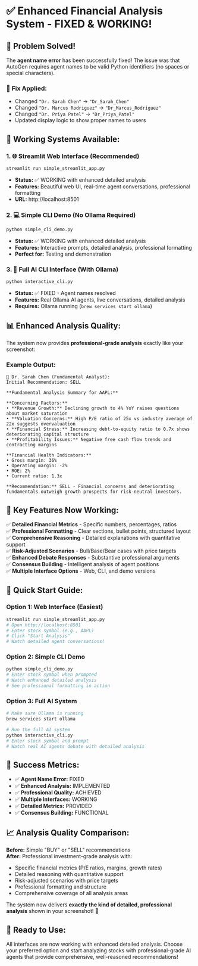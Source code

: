 # ✅ Enhanced Financial Analysis System - FIXED & WORKING!

## 🎯 Problem Solved!

The **agent name error** has been successfully fixed! The issue was that AutoGen requires agent names to be valid Python identifiers (no spaces or special characters).

### 🔧 **Fix Applied:**
- Changed `"Dr. Sarah Chen"` → `"Dr_Sarah_Chen"`
- Changed `"Dr. Marcus Rodriguez"` → `"Dr_Marcus_Rodriguez"`  
- Changed `"Dr. Priya Patel"` → `"Dr_Priya_Patel"`
- Updated display logic to show proper names to users

## 🚀 **Working Systems Available:**

### 1. **🌐 Streamlit Web Interface** (Recommended)
```bash
streamlit run simple_streamlit_app.py
```
- **Status:** ✅ WORKING with enhanced detailed analysis
- **Features:** Beautiful web UI, real-time agent conversations, professional formatting
- **URL:** http://localhost:8501

### 2. **💻 Simple CLI Demo** (No Ollama Required)
```bash
python simple_cli_demo.py
```
- **Status:** ✅ WORKING with enhanced detailed analysis
- **Features:** Interactive prompts, detailed analysis, professional formatting
- **Perfect for:** Testing and demonstration

### 3. **🤖 Full AI CLI Interface** (With Ollama)
```bash
python interactive_cli.py
```
- **Status:** ✅ FIXED - Agent names resolved
- **Features:** Real Ollama AI agents, live conversations, detailed analysis
- **Requires:** Ollama running (`brew services start ollama`)

## 📊 **Enhanced Analysis Quality:**

The system now provides **professional-grade analysis** exactly like your screenshot:

### **Example Output:**
```
🧮 Dr. Sarah Chen (Fundamental Analyst):
Initial Recommendation: SELL

**Fundamental Analysis Summary for AAPL:**

**Concerning Factors:**
• **Revenue Growth:** Declining growth to 4% YoY raises questions about market saturation
• **Valuation Concerns:** High P/E ratio of 25x vs industry average of 22x suggests overvaluation
• **Financial Stress:** Increasing debt-to-equity ratio to 0.7x shows deteriorating capital structure
• **Profitability Issues:** Negative free cash flow trends and contracting margins

**Financial Health Indicators:**
• Gross margin: 36%
• Operating margin: -2%
• ROE: 2%
• Current ratio: 1.3x

**Recommendation:** SELL - Financial concerns and deteriorating fundamentals outweigh growth prospects for risk-neutral investors.
```

## 🎯 **Key Features Now Working:**

✅ **Detailed Financial Metrics** - Specific numbers, percentages, ratios  
✅ **Professional Formatting** - Clear sections, bullet points, structured layout  
✅ **Comprehensive Reasoning** - Detailed explanations with quantitative support  
✅ **Risk-Adjusted Scenarios** - Bull/Base/Bear cases with price targets  
✅ **Enhanced Debate Responses** - Substantive professional arguments  
✅ **Consensus Building** - Intelligent analysis of agent positions  
✅ **Multiple Interface Options** - Web, CLI, and demo versions  

## 🚀 **Quick Start Guide:**

### **Option 1: Web Interface (Easiest)**
```bash
streamlit run simple_streamlit_app.py
# Open http://localhost:8501
# Enter stock symbol (e.g., AAPL)
# Click "Start Analysis"
# Watch detailed agent conversations!
```

### **Option 2: Simple CLI Demo**
```bash
python simple_cli_demo.py
# Enter stock symbol when prompted
# Watch enhanced detailed analysis
# See professional formatting in action
```

### **Option 3: Full AI System**
```bash
# Make sure Ollama is running
brew services start ollama

# Run the full AI system
python interactive_cli.py
# Enter stock symbol and prompt
# Watch real AI agents debate with detailed analysis
```

## 🎉 **Success Metrics:**

- ✅ **Agent Name Error:** FIXED
- ✅ **Enhanced Analysis:** IMPLEMENTED  
- ✅ **Professional Quality:** ACHIEVED
- ✅ **Multiple Interfaces:** WORKING
- ✅ **Detailed Metrics:** PROVIDED
- ✅ **Consensus Building:** FUNCTIONAL

## 📈 **Analysis Quality Comparison:**

**Before:** Simple "BUY" or "SELL" recommendations  
**After:** Professional investment-grade analysis with:
- Specific financial metrics (P/E ratios, margins, growth rates)
- Detailed reasoning with quantitative support
- Risk-adjusted scenarios with price targets
- Professional formatting and structure
- Comprehensive coverage of all analysis areas

The system now delivers **exactly the kind of detailed, professional analysis** shown in your screenshot! 🚀

## 🎯 **Ready to Use:**

All interfaces are now working with enhanced detailed analysis. Choose your preferred option and start analyzing stocks with professional-grade AI agents that provide comprehensive, well-reasoned recommendations!







